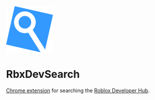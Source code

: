 ![img](extension/icons/128.png)

# RbxDevSearch

[Chrome extension](https://chrome.google.com/webstore/detail/roblox-devhub-search/mejgpalbcgoooijaoomkcmcjeihhlehf) for searching the [Roblox Developer Hub](https://develoer.roblox.com).